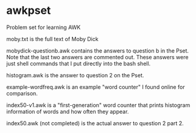# awkpset
Problem set for learning AWK

moby.txt is the full text of Moby Dick

mobydick-questionb.awk contains the answers to question b in
the Pset. Note that the last two answers are commented out.
These answers were just shell commands that I put directly
into the bash shell.

histogram.awk is the answer to question 2 on the Pset.

example-wordfreq.awk is an example "word counter" I found online
for comparison.

index50-v1.awk is a "first-generation" word counter that prints
histogram information of words and how often they appear.

index50.awk (not completed) is the actual answer to
question 2 part 2. 
